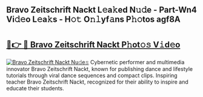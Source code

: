 ## Bravo Zeitschrift Nackt L𝚎a𝚔ed N𝚞𝚍e - Part-Wn4 Vi𝚍𝚎o L𝚎a𝚔s - H𝚘𝚝 O𝚗𝚕yf𝚊ns P𝚑𝚘tos agf8A

# <h2><a href="http://kf4bffe.oniu.top/?m=Bravo+Zeitschrift+Nackt">🔗👉 🔴 Bravo Zeitschrift Nackt P𝚑ot𝚘𝚜 V𝚒d𝚎o</a></h2>

[![Bravo Zeitschrift Nackt Nu𝚍e𝚜](https://i.imgur.com/0qMVB7G.gif)](http://kf4bffe.oniu.top/?m=Bravo+Zeitschrift+Nackt)
Cybernetic performer and multimedia innovator Bravo Zeitschrift Nackt, known for publishing dance and lifestyle tutorials through viral dance sequences and compact clips. Inspiring teacher Bravo Zeitschrift Nackt, recognized for their ability to inspire and educate their students.  
